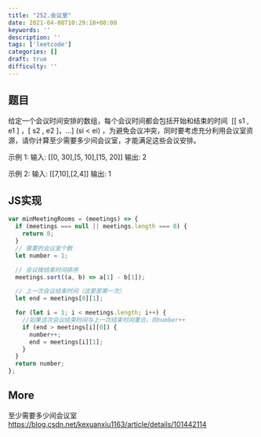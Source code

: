 ```yaml
---
title: "252.会议室"
date: 2021-04-08T10:29:18+08:00
keywords: ''
description: ''
tags: ['leetcode']
categories: []
draft: true
difficulty: ''
---
```


## 题目

给定一个会议时间安排的数组，每个会议时间都会包括开始和结束的时间  [[ s1 , e1 ] ，[ s2 , e2 ]，…] (si < ei) ，为避免会议冲突，同时要考虑充分利用会议室资源，请你计算至少需要多少间会议室，才能满足这些会议安排。

示例 1:
输入: [[0, 30],[5, 10],[15, 20]]
输出: 2

示例 2:
输入: [[7,10],[2,4]]
输出: 1


## JS实现

```javascript
var minMeetingRooms = (meetings) => {
  if (meetings === null || meetings.length === 0) {
    return 0;
  }
  // 需要的会议室个数
  let number = 1;

  // 会议按结束时间排序
  meetings.sort((a, b) => a[1] - b[1]);

  // 上一次会议结束时间（这里是第一次）
  let end = meetings[0][1];

  for (let i = 1; i < meetings.length; i++) {
    //如果这次会议结束时间与上一次结束时间重合，则number++
    if (end > meetings[i][0]) {
      number++;
      end = meetings[i][1];
    }
  }
  return number;
};
```

## More   

至少需要多少间会议室   
https://blog.csdn.net/kexuanxiu1163/article/details/101442114   



